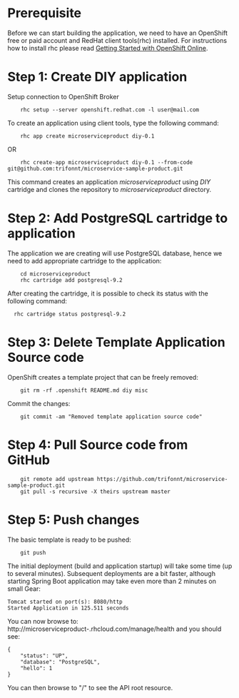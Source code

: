 # Prerequisite

Before we can start building the application, we need to have an OpenShift free or paid account and RedHat client tools(rhc) installed. For instructions how to install rhc please read [Getting Started with OpenShift Online](https://developers.openshift.com/en/getting-started-overview.html).

# Step 1: Create DIY application
Setup connection to OpenShift Broker

```shell
	rhc setup --server openshift.redhat.com -l user@mail.com
```

To create an application using client tools, type the following command:

```shell
	rhc app create microserviceproduct diy-0.1
```

OR

```shell
	rhc create-app microserviceproduct diy-0.1 --from-code git@github.com:trifonnt/microservice-sample-product.git
```

This command creates an application *microserviceproduct* using *DIY* cartridge and clones the repository to *microserviceproduct* directory.

# Step 2: Add PostgreSQL cartridge to application

The application we are creating will use PostgreSQL database, hence we need to add appropriate cartridge to the application:

```shell
	cd microserviceproduct
	rhc cartridge add postgresql-9.2
```

After creating the cartridge, it is possible to check its status with the following command:

```shell
  rhc cartridge status postgresql-9.2
```

# Step 3: Delete Template Application Source code

OpenShift creates a template project that can be freely removed:

```shell
	git rm -rf .openshift README.md diy misc
```

Commit the changes:

```shell
	git commit -am "Removed template application source code"
```

# Step 4: Pull Source code from GitHub

```shell
	git remote add upstream https://github.com/trifonnt/microservice-sample-product.git
	git pull -s recursive -X theirs upstream master
```

# Step 5: Push changes

The basic template is ready to be pushed:

```shell
	git push
```

The initial deployment (build and application startup) will take some time (up to several minutes). Subsequent deployments are a bit faster, although starting Spring Boot application may take even more than 2 minutes on small Gear:

	Tomcat started on port(s): 8080/http
	Started Application in 125.511 seconds

You can now browse to: http://microserviceproduct-<namespace>.rhcloud.com/manage/health and you should see:

	{
		"status": "UP",
		"database": "PostgreSQL",
		"hello": 1
	}

You can then browse to "/" to see the API root resource.
